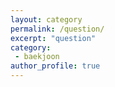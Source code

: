 ```yaml
---
layout: category
permalink: /question/
excerpt: "question"
category:
 - baekjoon
author_profile: true
---
```

